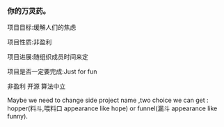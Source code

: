 ### 你的万灵药。

项目目标:缓解人们的焦虑

项目性质:非盈利

项目进展:随组织成员时间来定

项目是否一定要完成:Just for fun

非盈利
开源
算法中立
  
  
Maybe we need to change side project name ,two choice we can get : hopper(料斗,喂料口  appearance like hope) or funnel(漏斗  appearance like funny).
